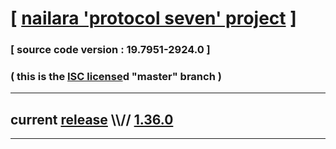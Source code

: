 
# [ [nailara 'protocol seven' project](http://src.nailara.net/) ]

### [ source code version : 19.7951-2924.0 ]

### ( this is the [ISC license](license)d "master" branch )
---
## current [release](https://github.com/anotherlink/nailara/releases) \\\\// [1.36.0](https://github.com/anotherlink/nailara/releases/tag/1.36.0)
---
